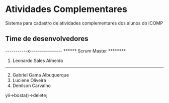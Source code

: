 # Atividades Complementares

Sistema para cadastro de atividades complementares dos alunos do ICOMP

## Time de desenvolvedores

-----------x----------------
****** Scrum Master ********
1. Leonardo Sales Almeida
****************************

2. Gabriel Gama Albuquerque
3. Luciene Oliveira
4. Denilson Carvalho

yii->bosta()->delete;
